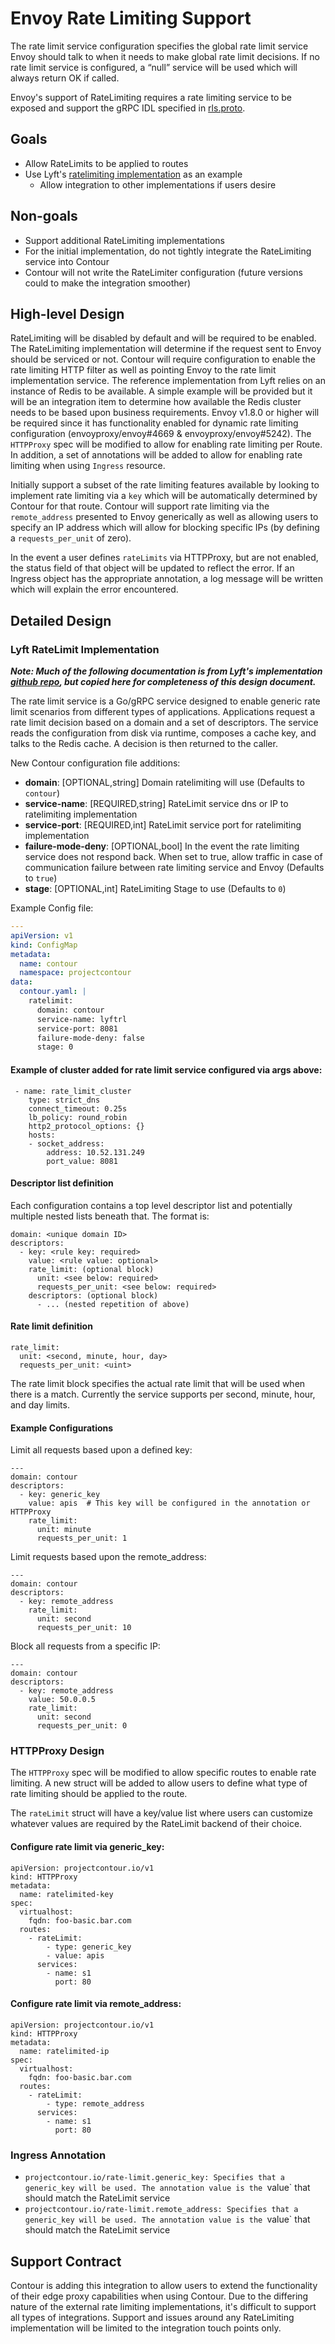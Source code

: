 # Envoy Rate Limiting Support

The rate limit service configuration specifies the global rate limit service Envoy should talk to when it needs to make global rate limit decisions.
If no rate limit service is configured, a “null” service will be used which will always return OK if called.

Envoy's support of RateLimiting requires a rate limiting service to be exposed and support the gRPC IDL specified in [rls.proto](https://www.envoyproxy.io/docs/envoy/v1.13.0/api-v2/service/ratelimit/v2/rls.proto#envoy-api-file-envoy-service-ratelimit-v2-rls-proto).

## Goals

- Allow RateLimits to be applied to routes
- Use Lyft's [ratelimiting implementation](https://github.com/lyft/ratelimit) as an example
    - Allow integration to other implementations if users desire

## Non-goals

- Support additional RateLimiting implementations
- For the initial implementation, do not tightly integrate the RateLimiting service into Contour
- Contour will not write the RateLimiter configuration (future versions could to make the integration smoother)

## High-level Design

RateLimiting will be disabled by default and will be required to be enabled.
The RateLimiting implementation will determine if the request sent to Envoy should be serviced or not.
Contour will require configuration to enable the rate limiting HTTP filter as well as pointing Envoy to the rate limit implementation service.
The reference implementation from Lyft relies on an instance of Redis to be available. 
A simple example will be provided but it will be an integration item to determine how available the Redis cluster needs to be based upon business requirements.
Envoy v1.8.0 or higher will be required since it has functionality enabled for dynamic rate limiting configuration (envoyproxy/envoy#4669 & envoyproxy/envoy#5242).
The `HTTPProxy` spec will be modified to allow for enabling rate limiting per Route.
In addition, a set of annotations will be added to allow for enabling rate limiting when using `Ingress` resource.

Initially support a subset of the rate limiting features available by looking to implement rate limiting via a `key` which will be automatically determined by Contour for that route.
Contour will support rate limiting via the `remote_address` presented to Envoy generically as well as allowing users to specify an IP address which will allow for blocking specific IPs (by defining a `requests_per_unit` of zero).

In the event a user defines `rateLimits` via HTTPProxy, but are not enabled, the status field of that object will be updated to reflect the error.
If an Ingress object has the appropriate annotation, a log message will be written which will explain the error encountered.

## Detailed Design

### Lyft RateLimit Implementation

___Note: Much of the following documentation is from Lyft's implementation [github repo](https://github.com/lyft/ratelimit), but copied here for completeness of this design document.___

The rate limit service is a Go/gRPC service designed to enable generic rate limit scenarios from different types of applications. Applications request a rate limit decision based on a domain and a set of descriptors. The service reads the configuration from disk via runtime, composes a cache key, and talks to the Redis cache. A decision is then returned to the caller.

New Contour configuration file additions:

- **domain**: [OPTIONAL,string] Domain ratelimiting will use (Defaults to `contour`)
- **service-name**: [REQUIRED,string] RateLimit service dns or IP to ratelimiting implementation
- **service-port**: [REQUIRED,int] RateLimit service port for ratelimiting implementation
- **failure-mode-deny**: [OPTIONAL,bool] In the event the rate limiting service does not respond back. When set to true, allow traffic in case of communication failure between rate limiting service and Envoy (Defaults to `true`)
- **stage**: [OPTIONAL,int] RateLimiting Stage to use (Defaults to `0`)

Example Config file:

```yaml
---
apiVersion: v1
kind: ConfigMap
metadata:
  name: contour
  namespace: projectcontour
data:
  contour.yaml: |
    ratelimit:
      domain: contour
      service-name: lyftrl
      service-port: 8081
      failure-mode-deny: false
      stage: 0
```

#### Example of cluster added for rate limit service configured via args above:
```
 - name: rate_limit_cluster
    type: strict_dns
    connect_timeout: 0.25s
    lb_policy: round_robin
    http2_protocol_options: {}
    hosts:
    - socket_address:
        address: 10.52.131.249
        port_value: 8081
```

#### Descriptor list definition

Each configuration contains a top level descriptor list and potentially multiple nested lists beneath that.
The format is:

```
domain: <unique domain ID>
descriptors:
  - key: <rule key: required>
    value: <rule value: optional>
    rate_limit: (optional block)
      unit: <see below: required>
      requests_per_unit: <see below: required>
    descriptors: (optional block)
      - ... (nested repetition of above)
```

#### Rate limit definition
```
rate_limit:
  unit: <second, minute, hour, day>
  requests_per_unit: <uint>
```

The rate limit block specifies the actual rate limit that will be used when there is a match. Currently the service supports per second, minute, hour, and day limits.

#### Example Configurations

Limit all requests based upon a defined key:

```
---
domain: contour
descriptors:
  - key: generic_key
    value: apis  # This key will be configured in the annotation or HTTPProxy
    rate_limit:
      unit: minute
      requests_per_unit: 1
```

Limit requests based upon the remote_address:
```
---
domain: contour
descriptors:
  - key: remote_address
    rate_limit:
      unit: second
      requests_per_unit: 10
```

Block all requests from a specific IP:
```
---
domain: contour
descriptors:
  - key: remote_address
    value: 50.0.0.5
    rate_limit:
      unit: second
      requests_per_unit: 0
```

### HTTPProxy Design

The `HTTPProxy` spec will be modified to allow specific routes to enable rate limiting.
A new struct will be added to allow users to define what type of rate limiting should be applied to the route.

The `rateLimit` struct will have a key/value list where users can customize whatever values are required by the RateLimit backend of their choice.

#### Configure rate limit via generic_key:
```
apiVersion: projectcontour.io/v1
kind: HTTPProxy
metadata:
  name: ratelimited-key
spec:
  virtualhost:
    fqdn: foo-basic.bar.com
  routes:
    - rateLimit:
        - type: generic_key
        - value: apis
      services:
        - name: s1
          port: 80
```

#### Configure rate limit via remote_address:
```
apiVersion: projectcontour.io/v1
kind: HTTPProxy
metadata:
  name: ratelimited-ip
spec:
  virtualhost:
    fqdn: foo-basic.bar.com
  routes:
    - rateLimit:
        - type: remote_address
      services:
        - name: s1
          port: 80
```

### Ingress Annotation

- `projectcontour.io/rate-limit.generic_key: Specifies that a generic_key will be used. The annotation value is the `value` that should match the RateLimit service
- `projectcontour.io/rate-limit.remote_address: Specifies that a generic_key will be used. The annotation value is the `value` that should match the RateLimit service

## Support Contract

Contour is adding this integration to allow users to extend the functionality of their edge proxy capabilities when using Contour.
Due to the differing nature of the external rate limiting implementations, it's difficult to support all types of integrations.
Support and issues around any RateLimiting implementation will be limited to the integration touch points only.

 